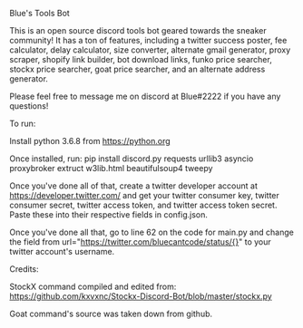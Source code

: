 Blue's Tools Bot

This is an open source discord tools bot geared towards the sneaker community! It has a ton of features, including a twitter success poster, fee calculator, delay calculator, size converter, alternate gmail generator, proxy scraper, shopify link builder, bot download links, funko price searcher, stockx price searcher, goat price searcher, and an alternate address generator. 

Please feel free to message me on discord at Blue#2222 if you have any questions!


To run:

Install python 3.6.8 from https://python.org

Once installed, run:
pip install discord.py requests urllib3 asyncio proxybroker extruct w3lib.html beautifulsoup4 tweepy

Once you've done all of that, create a twitter developer account at https://developer.twitter.com/ and get your twitter consumer key, twitter consumer secret, twitter access token, and twitter access token secret. Paste these into their respective fields in config.json.

Once you've done all that, go to line 62 on the code for main.py and change the field from url="https://twitter.com/bluecantcode/status/{}" to your twitter account's username. 


Credits:

StockX command compiled and edited from: https://github.com/kxvxnc/Stockx-Discord-Bot/blob/master/stockx.py

Goat command's source was taken down from github.
